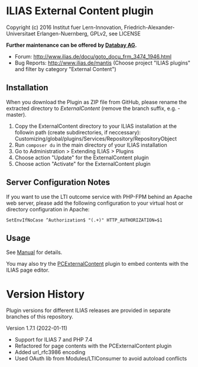 ILIAS External Content plugin
=============================

Copyright (c) 2016 Institut fuer Lern-Innovation, Friedrich-Alexander-Universitaet Erlangen-Nuernberg, GPLv2, see LICENSE

**Further maintenance can be offered by [Databay AG](https://www.databay.de).**

- Forum: http://www.ilias.de/docu/goto_docu_frm_3474_1946.html
- Bug Reports: http://www.ilias.de/mantis (Choose project "ILIAS plugins" and filter by category "External Content")


Installation
------------

When you download the Plugin as ZIP file from GitHub, please rename the extracted directory to *ExternalContent*
(remove the branch suffix, e.g. -master).

1. Copy the ExternalContent directory to your ILIAS installation at the followin path
(create subdirectories, if neccessary): Customizing/global/plugins/Services/Repository/RepositoryObject
2. Run `composer du` in the main directory of your ILIAS installation
3. Go to Administration > Extending ILIAS > Plugins
4. Choose action  "Update" for the ExternalContent plugin
6. Choose action  "Activate" for the ExternalContent plugin

Server Configuration Notes
--------------------------

If you want to use the LTI outcome service with PHP-FPM behind an Apache web server, please add the following configuration
to your virtual host or directory configuration in Apache:

`SetEnvIfNoCase ^Authorization$ "(.+)" HTTP_AUTHORIZATION=$1`

Usage
-----

See [Manual](docs/Manual.pdf) for details.

You may also try the [PCExternalContent](https://github.com/DatabayAG/PCExternalContent) plugin to embed contents with the ILIAS page editor.

Version History
===============

Plugin versions for different ILIAS releases are provided in separate branches of this repository.

Version 1.7.1 (2022-01-11)
* Support for ILIAS 7 and PHP 7.4
* Refactored for page contents with the PCExternalContent plugin
* Added url_rfc3986 encoding
* Used OAuth lib from Modules/LTIConsumer to avoid autoload conflicts

